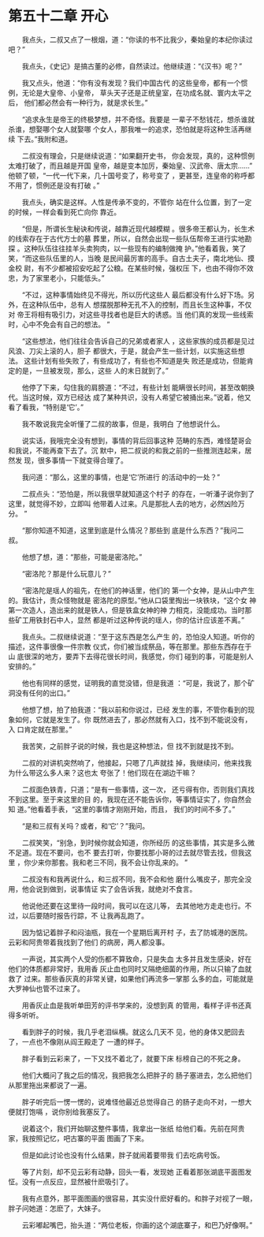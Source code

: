 # 第五十二章 开心


　　我点头，二叔又点了一根烟，道：“你读的书不比我少，秦始皇的本纪你读过吧？”

　　我点头，《史记》是搞古董的必修，自然读过。他继续道：“《汉书》呢？”

　　我又点头，他道：“你有没有发现？我们中国古代 的这些皇帝，都有一个惯例，无论是大皇帝、小皇帝， 草头天子还是正统皇室，在功成名就、寰内太平之后， 他们都必然会有一种行为，就是求长生。”

　　“追求永生是帝王的终极梦想，并不奇怪。我要是 一辈子不愁钱花，想杀谁就杀谁，想娶哪个女人就娶哪 个女人，那我唯一的追求，恐怕就是将这种生活再继续 下去。”我附和道。   

　　二叔没有理会，只是继续说道：“如果翻开史书， 你会发现，真的，这种惯例太难打破了，而且越是开国 皇帝，越是变本加厉，秦始皇、汉武帝、唐太宗……” 他顿了顿，“一代一代下来，几十国号变了，称号变了 ，更甚至，连皇帝的称呼都不用了，惯例还是没有打破 。”

　　我点头，确实是这样。人性是传承不变的，不管你 站在什么位置，到了一定的时候，一样会看到死亡向你 靠近。

　　“但是，所谓长生秘诀和传说，越靠近现代越模糊 。很多帝王都认为，长生术的线索存在于古代方士的墓 葬里，所以，自然会出现一些队伍帮帝王进行实地勘探 。这种队伍往往挂羊头卖狗肉，以一些现有的编制做掩 护。”他看着我，笑了笑，“而这些队伍里的人，当晚 是民间最厉害的高手。自古土夫子，南北地仙、摸金校 尉，有不少都被招安吃起了公粮。在某些时候，强权压 下，也由不得你不效忠，为了家里老小，只能低头。”   

　　“不过，这种事情始终见不得光，所以历代这些人 最后都没有什么好下场。另外，在这种队伍中，总有人 想摆脱那种无孔不入的控制，而且长生这种事，不仅对 帝王将相有吸引力，对这些寻找者也是巨大的诱惑。当 他们真的发现一些线索时，心中不免会有自己的想法。 ”

　　“这些想法，他们往往会告诉自己的兄弟或者家人 ，这些家族的成员都是见过风浪、刀尖上滚的人，胆子 都很大，于是，就会产生一些计划，以实施这些想法。 这些计划有些失败了，有些成功了，有些也不知道是失 败还是成功，但能肯定的是，一旦被发现，那么，这些 人的末日就到了。”   

　　他停了下来，勾住我的肩膀道：“不过，有些计划 能瞒很长时间，甚至改朝换代。当这时候，双方已经达 成了某种共识，没有人希望它被捅出来。”说着，他又 看了看我，“特别是‘它’。”

　　我不敢说我完全听懂了二叔的故事，但是，我明白 了他想说什么。

　　说实话，我哦完全没有想到，事情的背后回事这种 范畴的东西，难怪楚哥会和我说，不能再查下去了。沉 默中，把二叔说的和我之前的一些推测连起来，居然发 现，很多事情一下就变得合理了。

　　我问道：“那么，这里的事情，也是‘它’所进行 的活动中的一处？”

　　二叔点头：“恐怕是，所以我很早就知道这个村子 的存在，一听潘子说你到了这里，就觉得不妙，立即叫 他带着人过来。凡是那批人去的地方，必然凶险万分。 ”   

　　“那你知道不知道，这里到底是什么情况？那些到 底是什么东西？”我问二叔。

　　他想了想，道：“那些，可能是密洛陀。”

　　“密洛陀？那是什么玩意儿？”

　　“密洛陀是瑶人的祖先，在他们的神话里，他们的 第一个女神，是从山中产生的。我估计，责众怪物就是 密洛陀的原型。”他从口袋里掏出一块铁块，“这个女 神第一次造人，造出来的就是铁人，但是铁盒女神的神 力相克，没能成功。当时那些矿工用铁封石中人，显然 都是听过这种传说的瑶人，你的估计应该差不离。”   

　　我点头。二叔继续说道：“至于这东西是怎么产生 的，恐怕没人知道。听你的描述，这件事很像一件宗教 仪式，你们被当成祭品，等在那里。那些东西存在于山 底很深的地方，要弄下去得花很长时间，我感觉，你们 碰到的事，可能是别人安排的。”

　　他也有同样的感觉，证明我的直觉没错，但是我道 ：“可是，我说了，那个矿洞没有任何的出口。”

　　他想了想，拍了拍我道：“我以前和你说过，已经 发生的事，不管你看到的现象如何，它就是发生了。你 既然进去了，那必然就有入口，找不到不能说没有，入 口肯定就在那里。”

　　我苦笑，之前胖子说的时候，我也是这种想法，但 找不到就是找不到。

　　二叔的对讲机突然响了，他接起，只嗯了几声就挂 掉，我继续问，他来找我为什么带这么多人来？这也太 夸张了！他们现在在湖边干嘛？ 

　　二叔面色铁青，只道；“是有一些事情，这一次， 还亏得有你，否则我们真找不到这里。至于来这里的目 的，我现在还不能告诉你，等事情证实了，你自然会知 道。”他看着手表，“这里的事情才刚刚开始，而且， 我们的时间不多了。”

　　“是和三叔有关吗？或者，和‘它’？”我问。

　　二叔笑笑，“别急，到时候你就会知道，你所经历 的这些事情，其实是多么微不足道。现在不要问，也不 要去打听，你要找那小哥的过去就尽管去找，但我这里 ，你少来你那套。我和老三不同，我不会让你乱来的。 ”  

　　二叔没有和我再说什么，和三叔不同，我不会和他 磨什么嘴皮子，那完全没用，他会说到做到，说事情证 实了会告诉我，就绝对不食言。

　　他说他还要在这里待一段时间，我可以在这儿等， 去其他地方走走也行。不过，以后要随时报告行踪，不 让我再乱跑了。

　　因为惦记着胖子和闷油瓶，我在一个星期后离开村 子，去了防城港的医院。云彩和阿贵带着我找到了他们 的病房，两人都没事。

　　一声说，其实两个人受的伤都不算致命，只是失血 太多并且发生感染，好在他们的体质都非常好，我用香 灰止血也同时又隔绝细菌的作用，所以只输了血就救了 过来。那些香灰真的非常关键，如果他们再流多一掌那 么多的血，可能就是大罗神仙也管不过来了。   

　　用香灰止血是我听单田芳的评书学来的，没想到真 的管用，看样子评书还真得多听听。

　　看到胖子的时候，我几乎老泪纵横。就这么几天不 见，他的身体又肥回去了，一点也不像刚从阎王殿走了 一遭的样子。

　　胖子看到云彩来了，一下又找不着北了，就要下床 标榜自己的不死之身。

　　他们大概问了我之后的情况，我把我怎么把胖子的 肠子塞进去，怎么把他们从那里拖出来都说了一遍。

　　胖子听完后一愣一愣的，说难怪他最近总觉得自己 的肠子走向不对，一想大便就打饱嗝 ，说你别给我塞反了。

　　说着这个，我们开始聊这整件事情，我拿出一张纸 给他们看。先前在阿贵家，我按照记忆，吧古寨的平面 图画了下来。

　　但是如此讨论也没有什么结果，胖子就闹着要带我 们去吃病号饭。

　　等了片刻，却不见云彩有动静，回头一看，发现她 正看着那张湖底平面图发怔。没有一点反应，显然被什麽吸引了。

　　我有点意外，那平面图画的很容易，其实没什麽好看的。和胖子对视了一眼，胖子问她道：怎麽了，大妹子。

　　云彩嘟起嘴巴，抬头道：“两位老板，你画的这个湖底寨子，和巴乃好像啊。”

